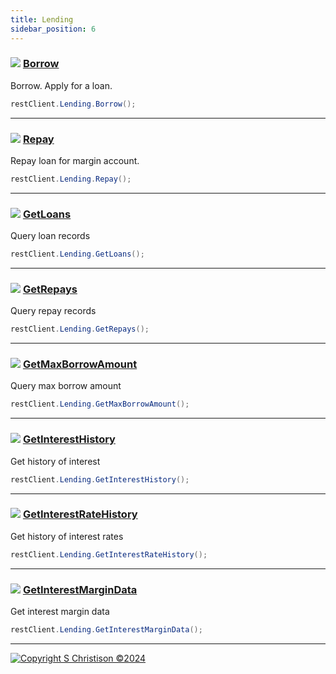 ```yaml
---
title: Lending
sidebar_position: 6
---
```


### ![](https://i.imgur.com/6W7CF1y.png) [Borrow](https://developers.binance.com/docs/margin_trading/borrow-and-repay/Margin-Account-Borrow-Repay)

Borrow. Apply for a loan.

```cs
restClient.Lending.Borrow();
```

----

### ![](https://i.imgur.com/6W7CF1y.png) [Repay](https://developers.binance.com/docs/margin_trading/borrow-and-repay/Margin-Account-Borrow-Repay)

Repay loan for margin account.

```cs
restClient.Lending.Repay();
```

----

### ![](https://i.imgur.com/xn2XyYw.png) [GetLoans](https://developers.binance.com/docs/margin_trading/borrow-and-repay/Query-Borrow-Repay)

Query loan records

```cs
restClient.Lending.GetLoans();
```

----

### ![](https://i.imgur.com/xn2XyYw.png) [GetRepays](https://developers.binance.com/docs/margin_trading/borrow-and-repay/Query-Borrow-Repay)

Query repay records

```cs
restClient.Lending.GetRepays();
```

----

### ![](https://i.imgur.com/xn2XyYw.png) [GetMaxBorrowAmount](https://developers.binance.com/docs/margin_trading/borrow-and-repay/Query-Max-Borrow)

Query max borrow amount

```cs
restClient.Lending.GetMaxBorrowAmount();
```

----

### ![](https://i.imgur.com/xn2XyYw.png) [GetInterestHistory](https://developers.binance.com/docs/margin_trading/borrow-and-repay/Get-Interest-History)

Get history of interest

```cs
restClient.Lending.GetInterestHistory();
```

----

### ![](https://i.imgur.com/xn2XyYw.png) [GetInterestRateHistory](https://developers.binance.com/docs/margin_trading/borrow-and-repay/Query-Margin-Interest-Rate-History)

Get history of interest rates

```cs
restClient.Lending.GetInterestRateHistory();
```

----

### ![](https://i.imgur.com/xn2XyYw.png) [GetInterestMarginData](https://developers.binance.com/docs/margin_trading/account/Query-Cross-Margin-Fee-Data)

Get interest margin data

```cs
restClient.Lending.GetInterestMarginData();
```

----

[![Copyright S Christison ©2024](https://i.imgur.com/JfsfrPD.png)](https://www.nuget.org/profiles/Samuel)